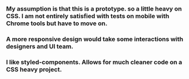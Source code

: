 ### My assumption is that this is a prototype. so a little heavy on CSS. I am not entirely satisfied with tests on mobile with Chrome tools but have to move on. 
### A more responsive design would take some interactions with designers and UI team. 
### I like styled-components. Allows for much cleaner code on a CSS heavy project.

